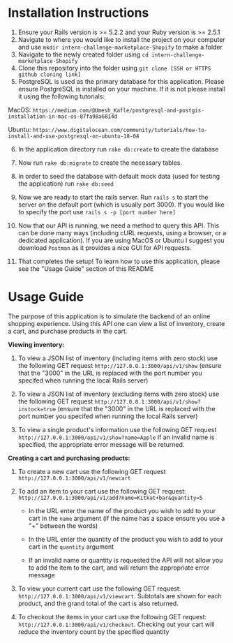 
# Installation Instructions

1. Ensure your Rails version is >= 5.2.2 and your Ruby version is >= 2.5.1
2. Navigate to where you would like to install the project on your computer and use `mkdir intern-challenge-marketplace-Shopify` to make a folder
3. Navigate to the newly created folder using `cd intern-challenge-marketplace-Shopify`
4. Clone this repository into the folder using `git clone [SSH or HTTPS github cloning link]`
5. PostgreSQL is used as the primary database for this application. Please ensure PostgreSQL is installed on your machine. If it is not please install it using the following tutorials:

MacOS: `https://medium.com/@Umesh_Kafle/postgresql-and-postgis-installation-in-mac-os-87fa98a6814d`

Ubuntu: `https://www.digitalocean.com/community/tutorials/how-to-install-and-use-postgresql-on-ubuntu-18-04`

6. In the application directory run `rake db:create` to create the database

7. Now run `rake db:migrate` to create the necessary tables. 

8. In order to seed the database with default mock data (used for testing the application) run `rake db:seed`

9. Now we are ready to start the rails server. Run `rails s` to start the server on the default port (which is usually port 3000). If you would like to specify the port use `rails s -p [port number here]`

10. Now that our API is running, we need a method to query this API. This can be done many ways (including cURL requests, using a browser, or a dedicated application). If you are using MacOS or Ubuntu I suggest you download `Postman` as it provides a nice GUI for API requests.

11. That completes the setup! To learn how to use this application, please see the "Usage Guide" section of this README

# Usage Guide

The purpose of this application is to simulate the backend of an online shopping experience. Using this API one can view a list of inventory, create a cart, and purchase products in the cart. 



**Viewing inventory:**

1. To view a JSON list of inventory (including items with zero stock) use the following GET request `http://127.0.0.1:3000/api/v1/show` (ensure that the "3000" in the URL is replaced with the port number you specifed when running the local Rails server)

2. To view a JSON list of inventory (excluding items with zero stock) use the following GET request `http://127.0.0.1:3000/api/v1/show?instock=true` (ensure that the "3000" in the URL is replaced with the port number you specifed when running the local Rails server)

3. To view a single product's information use the following GET request `http://127.0.0.1:3000/api/v1/show?name=Apple` If an invalid name    is specified, the appropriate error message will be returned.  


**Creating a cart and purchasing products:**

1. To create a new cart use the following GET request `http://127.0.0.1:3000/api/v1/newcart`

2. To add an item to your cart use the following GET request: `http://127.0.0.1:3000/api/v1/add?name=Kitkat+bar&quantity=5`
     
     - In the URL enter the name of the product you wish to add to your cart in the `name` argument (if the name has a space ensure you           use a "+" between the words)
     - In the URL enter the quantity of the product you wish to add to your cart in the `quantity` argument
     
     - If an invalid name or quantity is requested the API will not allow you to add the item to the cart, and will return the appropriate        error message
     
3. To view your current cart use the following GET request: `http://127.0.0.1:3000/api/v1/viewcart`. Subtotals are shown for each product, and the grand total of the cart is also returned. 

4. To checkout the items in your cart use the following GET request: `http://127.0.0.1:3000/api/v1/checkout`. Checking out your cart will reduce the inventory count by the specified quantity

